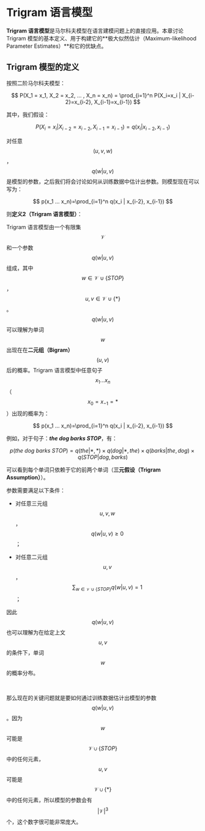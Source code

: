 # Trigram 语言模型

**Trigram 语言模型**是马尔科夫模型在语言建模问题上的直接应用。本章讨论 Trigram 模型的基本定义、用于构建它的**极大似然估计（Maximum-likelihood Parameter Estimates）**和它的优缺点。



## Trigram 模型的定义

按照二阶马尔科夫模型：

$$
P(X_1 = x_1, X_2 = x_2, ... , X_n = x_n) = \prod_{i=1}^n P(X_i=x_i | X_{i-2}=x_{i-2}, X_{i-1}=x_{i-1})
$$

其中，我们假设：

$$
P(X_i=x_i | X_{i-2}=x_{i-2}, X_{i-1}=x_{i-1}) = q(x_i | x_{i-2}, x_{i-1})
$$

对任意 $$(u,v,w)$$，$$q(w|u,v)$$ 是模型的参数，之后我们将会讨论如何从训练数据中估计出参数。则模型现在可以写为：

$$
p(x_1 ... x_n)=\prod_{i=1}^n q(x_i | x_{i-2}, x_{i-1})
$$

则**定义2（Trigram 语言模型）**：

Trigram 语言模型由一个有限集 $$\mathcal{V}$$ 和一个参数 $$q(w|u,v)$$ 组成，其中 $$w \in \mathcal{V} \cup \{STOP\}$$ ，$$u,v \in \mathcal{V} \cup \{*\}$$ 。$$q(w|u,v)$$ 可以理解为单词 $$w$$ 出现在在**二元组（Bigram）** $$(u,v)$$ 后的概率。Trigram 语言模型中任意句子 $$x_1 ... x_n$$ （$$x_0 = x_{-1} = *$$）出现的概率为：

$$
p(x_1 ... x_n)=\prod_{i=1}^n q(x_i | x_{i-2}, x_{i-1})
$$

例如，对于句子：***the dog barks STOP***，有：

$$
p(the \ dog \ barks \ STOP)=q(the|*,*) \times q(dog|*,the) \times q(barks|the,dog) \times q(STOP|dog,barks)
$$

可以看到每个单词只依赖于它的前两个单词（**三元假设（Trigram Assumption）**）。

参数需要满足以下条件：

- 对任意三元组 $$u,v,w$$，$$q(w|u,v) \geq 0$$；

- 对任意二元组 $$u,v$$，$$\sum_{w \in \mathcal{V} \cup \{STOP\}} q(w|u,v) = 1$$；

因此 $$q(w|u,v)$$ 也可以理解为在给定上文 $$u,v$$ 的条件下，单词 $$w$$ 的概率分布。

&nbsp;

那么现在的关键问题就是要如何通过训练数据估计出模型的参数 $$q(w|u,v)$$。因为 $$w$$ 可能是 $$\mathcal{V} \cup \{STOP\}$$ 中的任何元素，$$u,v$$ 可能是 $$\mathcal{V} \cup \{*\}$$ 中的任何元素，所以模型的参数会有 $$|\mathcal{V}|^3$$ 个，这个数字很可能非常庞大。